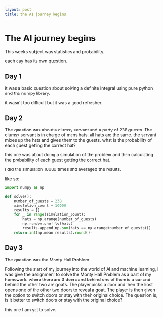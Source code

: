 ```yaml
---
layout: post
title: the AI journey begins
---
```


# The AI journey begins


This weeks subject was statistics and probability.

each day has its own question.

## Day 1

it was a basic question about solving a definite integral using pure python and the numpy library.

it wasn't too difficult but it was a good refresher.

## Day 2

The question was about a clumsy servant and a party of 238 guests. The clumsy servant is in charge of mens hats. all hats are the same. the servant mixes up the hats and gives them to the guests. what is the probability of each guest getting the correct hat?

this one was about doing a simulation of the problem and then calculating the probability of each guest getting the correct hat.

I did the simulation 10000 times and averaged the results.

like so:

```python
import numpy as np

def solve():
    number_of_guests = 238
    simulation_count = 10000
    results = []
    for _ in range(simulation_count):
        hats = np.arange(number_of_guests)
        np.random.shuffle(hats)
        results.append(np.sum(hats == np.arange(number_of_guests)))
    return int(np.mean(results).round())
```


## Day 3

The question was the Monty Hall Problem.

Following the start of my journey into the world of AI and machine learning, I was give the assignment to solve the Monty Hall Problem as a part of my homework. where there are 3 doors and behind one of them is a car and behind the other two are goats. The player picks a door and then the host opens one of the other two doors to reveal a goat. The player is then given the option to switch doors or stay with their original choice. The question is, is it better to switch doors or stay with the original choice?

this one I am yet to solve.